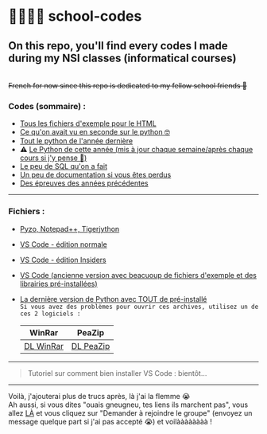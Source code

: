 # 👨‍💻👩‍💻 school-codes
## On this repo, you'll find every codes I made during my NSI classes (informatical courses)
\
~~French for now since this repo is dedicated to my fellow school friends 🙂~~

### Codes (sommaire) :
- [Tous les fichiers d'exemple pour le HTML](https://github.com/EDM115/school-codes/tree/main/HTML)
- [Ce qu'on avait vu en seconde sur le python 🤓](https://github.com/EDM115/school-codes/tree/main/Python/Seconde%20(oe%20la%20SNT))
- [Tout le python de l'année dernière](https://github.com/EDM115/school-codes/tree/main/Python/Premiere)
- ⚠️ [Le Python de cette année (mis à jour chaque semaine/après chaque cours si j'y pense 🥲)](https://github.com/EDM115/school-codes/tree/main/Python/Terminale)
- [Le peu de SQL qu'on a fait](https://github.com/EDM115/school-codes/tree/main/SQL)
- [Un peu de documentation si vous êtes perdus](https://github.com/EDM115/school-codes/tree/main/Documentation)
- [Des épreuves des années précédentes](https://github.com/EDM115/school-codes/tree/main/%C3%89preuves)

---

### Fichiers :
- [Pyzo, Notepad++, Tigerjython](https://drive.google.com/file/d/1G6_Ce7OV33tgZM6BXP-stUSPIK6wIamR/view?usp=sharing)
- [VS Code - édition normale](https://drive.google.com/file/d/19LrYxddXenjULlEAnv4o3p3FeRDQrOYf/view?usp=sharing)
- [VS Code - édition Insiders](https://drive.google.com/file/d/1hodUfA7liWgKacl20E642jmGqSSbYZgY/view?usp=sharing)
- [VS Code (ancienne version avec beacuoup de fichiers d'exemple et des librairies pré-installées)](https://drive.google.com/file/d/1ihaKVEkqMZBo4MEVUEPa4PlnGt_u7Mcu/view?usp=sharing)
- [La dernière version de Python avec TOUT de pré-installé](https://drive.google.com/file/d/1TKTAEKZ5sAA9qd0soO5O19WIck08e1sE/view?usp=sharing)  
``Si vous avez des problèmes pour ouvrir ces archives, utilisez un de ces 2 logiciels :``  

    | WinRar | PeaZip |
    | ----------- | ----------- |
    | [DL WinRar](https://drive.google.com/file/d/1Bh6RefFV-1TZewo4NpjaB-MC78AdcvqK/view?usp=sharing) | [DL PeaZip](https://drive.google.com/file/d/1TKTAEKZ5sAA9qd0soO5O19WIck08e1sE/view?usp=sharing) |
    
---

> Tutoriel sur comment bien installer VS Code : bientôt...  

---

Voilà, j'ajouterai plus de trucs après, là j'ai la flemme 😭  
Ah aussi, si vous dites "ouais gneugneu, tes liens ils marchent pas", vous allez [LÀ](https://groups.google.com/g/nsi-shared-files) et vous cliquez sur "Demander à rejoindre le groupe" (envoyez un message quelque part si j'ai pas accepté 😭) et voilàààààààà !
